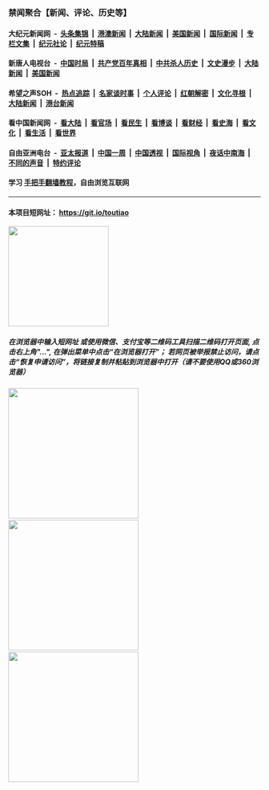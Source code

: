 ### 禁闻聚合【新闻、评论、历史等】

#### 大纪元新闻网 &nbsp;-&nbsp; [头条集锦](indexes/E头条集锦.md?t=03102031) &nbsp;|&nbsp; [港澳新闻](indexes/E港澳新闻.md?t=03102031)  &nbsp;|&nbsp; [大陆新闻](indexes/E大陆新闻.md?t=03102031) &nbsp;|&nbsp; [美国新闻](indexes/E美国新闻.md?t=03102031) &nbsp;|&nbsp; [国际新闻](indexes/E国际新闻.md?t=03102031) &nbsp;|&nbsp; [专栏文集](indexes/E专栏文集.md?t=03102031) &nbsp;|&nbsp; [纪元社论](indexes/E纪元社论.md?t=03102031) &nbsp;|&nbsp; [纪元特稿](indexes/E纪元特稿.md?t=03102031) 

#### 新唐人电视台 &nbsp;-&nbsp; [中国时局](indexes/N中国时局.md?t=03102031) &nbsp;|&nbsp; [共产党百年真相](indexes/N共产党百年真相.md?t=03102031) &nbsp;|&nbsp; [中共杀人历史](indexes/N中共杀人历史.md?t=03102031) &nbsp;|&nbsp; [文史漫步](indexes/N文史漫步.md?t=03102031) &nbsp;|&nbsp; [大陆新闻](indexes/N大陆新闻.md?t=03102031) &nbsp;|&nbsp; [美国新闻](indexes/N美国新闻.md?t=03102031)

#### 希望之声SOH &nbsp;-&nbsp; [热点追踪](indexes/H热点追踪.md?t=03102031) &nbsp;|&nbsp; [名家谈时事](indexes/H名家谈时事.md?t=03102031) &nbsp;|&nbsp; [个人评论](indexes/H个人评论.md?t=03102031)  &nbsp;|&nbsp; [红朝解密](indexes/H红朝解密.md?t=03102031) &nbsp;|&nbsp; [文化寻根](indexes/H文化寻根.md?t=03102031) &nbsp;|&nbsp; [大陆新闻](indexes/H大陆新闻.md?t=03102031) &nbsp;|&nbsp; [港台新闻](indexes/H港台新闻.md?t=03102031)

#### 看中国新闻网 &nbsp;-&nbsp; [看大陆](indexes/S看大陆.md?t=03102031) &nbsp;|&nbsp; [看官场](indexes/S看官场.md?t=03102031) &nbsp;|&nbsp; [看民生](indexes/S看民生.md?t=03102031)  &nbsp;|&nbsp; [看博谈](indexes/S看博谈.md?t=03102031) &nbsp;|&nbsp; [看财经](indexes/S看财经.md?t=03102031) &nbsp;|&nbsp; [看史海](indexes/S看史海.md?t=03102031) &nbsp;|&nbsp; [看文化](indexes/S看文化.md?t=03102031) &nbsp;|&nbsp; [看生活](indexes/S看生活.md?t=03102031) &nbsp;|&nbsp; [看世界](indexes/S看世界.md?t=03102031)

#### 自由亚洲电台 &nbsp;-&nbsp; [亚太报道](indexes/R亚太报道.md?t=03102031) &nbsp;|&nbsp; [中国一周](indexes/R中国一周.md?t=03102031) &nbsp;|&nbsp; [中国透视](indexes/R中国透视.md?t=03102031)  &nbsp;|&nbsp; [国际视角](indexes/R国际视角.md?t=03102031) &nbsp;|&nbsp; [夜话中南海](indexes/R夜话中南海.md?t=03102031) &nbsp;|&nbsp; [不同的声音](indexes/R不同的声音.md?t=03102031) &nbsp;|&nbsp; [特约评论](indexes/R特约评论.md?t=03102031)

#### 学习 [手把手翻墙教程](https://github.com/gfw-breaker/guides/wiki)，自由浏览互联网

----

#### 本项目短网址： https://git.io/toutiao
<img src="https://raw.githubusercontent.com/gfw-breaker/banned-news/master/scripts/img/qr.png" width="200px"/>  

##### 在浏览器中输入短网址 或使用微信、支付宝等二维码工具扫描二维码打开页面, 点击右上角"...", 在弹出菜单中点击“在浏览器打开”； 若网页被举报禁止访问，请点击“恢复申请访问”，将链接复制并粘贴到浏览器中打开（请不要使用QQ或360浏览器）

<img src="https://raw.githubusercontent.com/gfw-breaker/banned-news/master/scripts/img/1.png" width="260px"/> &nbsp; <img src="https://raw.githubusercontent.com/gfw-breaker/banned-news/master/scripts/img/2.png" width="260px"/> &nbsp; <img src="https://raw.githubusercontent.com/gfw-breaker/banned-news/master/scripts/img/3.png" width="260px"/>
